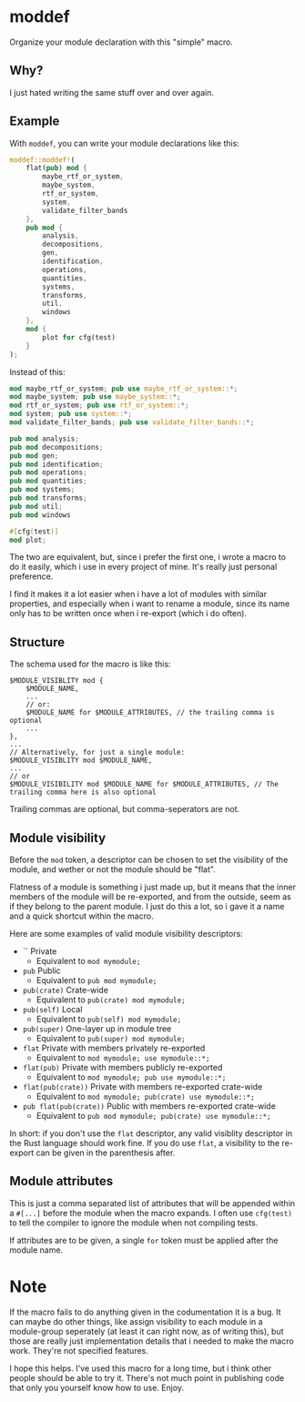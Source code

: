 # moddef
Organize your module declaration with this "simple" macro.

## Why?

I just hated writing the same stuff over and over again.

## Example

With `moddef`, you can write your module declarations like this:

```rust
moddef::moddef!(
    flat(pub) mod {
        maybe_rtf_or_system,
        maybe_system,
        rtf_or_system,
        system,
        validate_filter_bands
    },
    pub mod {
        analysis,
        decompositions,
        gen,
        identification,
        operations,
        quantities,
        systems,
        transforms,
        util,
        windows
    },
    mod {
        plot for cfg(test)
    }
);
```

Instead of this:

```rust
mod maybe_rtf_or_system; pub use maybe_rtf_or_system::*;
mod maybe_system; pub use maybe_system::*;
mod rtf_or_system; pub use rtf_or_system::*;
mod system; pub use system::*;
mod validate_filter_bands; pub use validate_filter_bands::*;

pub mod analysis;
pub mod decompositions;
pub mod gen;
pub mod identification;
pub mod operations;
pub mod quantities;
pub mod systems;
pub mod transforms;
pub mod util;
pub mod windows

#[cfg(test)]
mod plot;
```

The two are equivalent, but, since i prefer the first one, i wrote a macro to do it easily, which i use in every project of mine. It's really just personal preference.

I find it makes it a lot easier when i have a lot of modules with similar properties, and especially when i want to rename a module, since its name only has to be written once when i re-export (which i do often).

## Structure

The schema used for the macro is like this:

```
$MODULE_VISIBLITY mod {
    $MODULE_NAME,
    ...
    // or:
    $MODULE_NAME for $MODULE_ATTRIBUTES, // the trailing comma is optional
    ...
},
...
// Alternatively, for just a single module:
$MODULE_VISIBLITY mod $MODULE_NAME,
...
// or
$MODULE_VISIBILITY mod $MODULE_NAME for $MODULE_ATTRIBUTES, // The trailing comma here is also optional
```

Trailing commas are optional, but comma-seperators are not.

## Module visibility

Before the `mod` token, a descriptor can be chosen to set the visibility of the module, and wether or not the module should be "flat".

Flatness of a module is something i just made up, but it means that the inner members of the module will be re-exported, and from the outside, seem as if they belong to the parent module. I just do this a lot, so i gave it a name and a quick shortcut within the macro.

Here are some examples of valid module visibility descriptors:

- `` Private
    - Equivalent to `mod mymodule;`
- `pub` Public
    - Equivalent to `pub mod mymodule;`
- `pub(crate)` Crate-wide
    - Equivalent to `pub(crate) mod mymodule;`
- `pub(self)` Local
    - Equivalent to `pub(self) mod mymodule;`
- `pub(super)` One-layer up in module tree
    - Equivalent to `pub(super) mod mymodule;`
- `flat` Private with members privately re-exported
    - Equivalent to `mod mymodule; use mymodule::*;`
- `flat(pub)` Private with members publicly re-exported
    - Equivalent to `mod mymodule; pub use mymodule::*;`
- `flat(pub(crate))` Private with members re-exported crate-wide
    - Equivalent to `mod mymodule; pub(crate) use mymodule::*;`
- `pub flat(pub(crate))` Public with members re-exported crate-wide
    - Equivalent to `pub mod mymodule; pub(crate) use mymodule::*;`

In short: if you don't use the `flat` descriptor, any valid visiblity descriptor in the Rust language should work fine. If you do use `flat`, a visibility to the re-export can be given in the parenthesis after.

## Module attributes

This is just a comma separated list of attributes that will be appended within a `#[...]` before the module when the macro expands. I often use `cfg(test)` to tell the compiler to ignore the module when not compiling tests.

If attributes are to be given, a single `for` token must be applied after the module name.

# Note

If the macro fails to do anything given in the codumentation it is a bug. It can maybe do other things, like assign visibility to each module in a module-group seperately (at least it can right now, as of writing this), but those are really just implementation details that i needed to make the macro work. They're not specified features.

I hope this helps. I've used this macro for a long time, but i think other people should be able to try it. There's not much point in publishing code that only you yourself know how to use. Enjoy.
